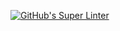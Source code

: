 [![GitHub's Super Linter](https://github.com/ICS20-Programming-Grace-S/Unit1-03-HTML-Style/workflows/GitHub's%20Super%20Linter/badge.svg)](https://github.com/ICS20-Programming-Grace-S/Unit1-03-HTML-Style/actions)